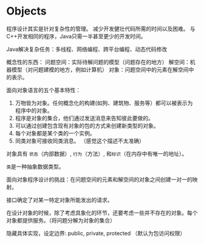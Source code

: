 # Objects
程序设计其实是针对复杂性的管理。
减少开发健壮代码所需的时间以及困难。
与C++开发相同的程序，Java只需一半甚至更少的开发时间。

Java解决复杂任务：多线程、网络编程、跨平台编程、动态代码修改

概念性的东西：
问题空间：实际待解问题的模型（问题存在的地方）
解空间：机器模型（对问题建模的地方，例如计算机）
对象：问题空间中的元素在解空间中的表示。

面向对象语言的五个基本特性：
1. 万物皆为对象。任何概念化的构建(如狗、建筑物、服务等）都可以被表示为程序中的对象。
2. 程序是对象的集合，他们通过发送消息来告知彼此要做的。
3. 可以通过创建包含现有对象的包的方式来创建新类型的对象。
4. 每个对象都是某个类的一个实例。
5. 同类对象可接收同类消息。 （感觉这个描述不太准确）

对象具有 `状态`（内部数据）, `行为`（方法）, 和`标识`（在内存中有唯一的地址）。

`类`是一种抽象数据类型。

面向对象程序设计的挑战：在问题空间的元素和解空间的对象之间创建一对一的映射。

接口确定了对某一特定对象所能发出的请求。

在设计对象的时候，除了考虑具象化的环节，还要考虑一些并不存在的对象。每个对象都提供服务。（将问题分解为对象的集合）

隐藏具体实现，设定边界: public, private, protected （默认为包访问权限）
